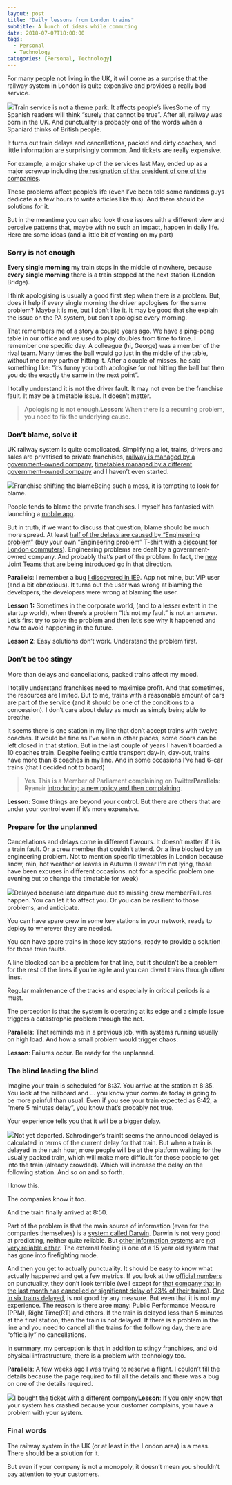 ```yaml
---
layout: post
title: "Daily lessons from London trains"
subtitle: A bunch of ideas while commuting
date: 2018-07-07T18:00:00
tags:
  - Personal
  - Technology
categories: [Personal, Technology]
---
```


For many people not living in the UK, it will come as a surprise that the railway system in London is quite expensive and provides a really bad service.

![](/img/1*1ejopJRU6tyb99iYCyI14w.jpeg)Train service is not a theme park. It affects people’s livesSome of my Spanish readers will think “surely that cannot be true”. After all, railway was born in the UK. And punctuality is probably one of the words when a Spaniard thinks of British people.

It turns out train delays and cancellations, packed and dirty coaches, and little information are surprisingly common. And tickets are really expensive.

For example, a major shake up of the services last May, ended up as a major screwup including [the resignation of the president of one of the companies](https://www.bbc.co.uk/news/uk-england-44497080).

These problems affect people’s life (even I’ve been told some randoms guys dedicate a a few hours to write articles like this). And there should be solutions for it.

But in the meantime you can also look those issues with a different view and perceive patterns that, maybe with no such an impact, happen in daily life. Here are some ideas (and a little bit of venting on my part)

### Sorry is not enough

**Every single morning** my train stops in the middle of nowhere, because **every single morning** there is a train stopped at the next station (London Bridge).

I think apologising is usually a good first step when there is a problem. But, does it help if every single morning the driver apologises for the same problem? Maybe it is me, but I don’t like it. It may be good that she explain the issue on the PA system, but don’t apologise every morning.

That remembers me of a story a couple years ago. We have a ping-pong table in our office and we used to play doubles from time to time. I remember one specific day. A colleague (hi, George) was a member of the rival team. Many times the ball would go just in the middle of the table, without me or my partner hitting it. After a couple of misses, he said something like: “it’s funny you both apologise for not hitting the ball but then you do the exactly the same in the next point”.

I totally understand it is not the driver fault. It may not even be the franchise fault. It may be a timetable issue. It doesn’t matter.

> Apologising is not enough.**Lesson**: When there is a recurring problem, you need to fix the underlying cause.

### Don’t blame, solve it

UK railway system is quite complicated. Simplifying a lot, trains, drivers and sales are privatised to private franchises, [railway is managed by a government-owned company](https://www.networkrail.co.uk/), [timetables managed by a different government-owned company](http://www.nationalrail.co.uk/) and I haven’t even started.

![](/img/1*JHRUu8mPBrsq0fO6fldY4Q.png)Franchise shifting the blameBeing such a mess, it is tempting to look for blame.

People tends to blame the private franchises. I myself has fantasied with launching a [mobile app](#Its%20title%20%27Yet%20another%20Southeastern%20excuse%27).

But in truth, if we want to discuss that question, blame should be much more spread. At least [half of the delays are caused by “Engineering problem”](https://www.economist.com/britain/2016/07/28/going-south) (buy your own “Engineering problem” T-shirt [with a discount for London commuters](#I%27m%20joking%20but%20I%20could%20probably%20get%20rich)). Engineering problems are dealt by a government-owned company. And probably that’s part of the problem. In fact, the [new Joint Teams that are being introduced](https://www.gov.uk/government/news/better-journeys-for-south-eastern-rail-passengers) go in that direction.

**Parallels**: I remember a bug [I discovered in IE9](https://gonfva.blogspot.com/2012/09/weird-ie9-bug.html). App not mine, but VIP user (and a bit obnoxious). It turns out the user was wrong at blaming the developers, the developers were wrong at blaming the user.

**Lesson 1:** Sometimes in the corporate world, (and to a lesser extent in the startup world), when there’s a problem “It’s not my fault” is not an answer. Let’s first try to solve the problem and then let’s see why it happened and how to avoid happening in the future.

**Lesson 2**: Easy solutions don’t work. Understand the problem first.

### Don’t be too stingy

More than delays and cancellations, packed trains affect my mood.

I totally understand franchises need to maximise profit. And that sometimes, the resources are limited. But to me, trains with a reasonable amount of cars are part of the service (and it should be one of the conditions to a concession). I don’t care about delay as much as simply being able to breathe.

It seems there is one station in my line that don’t accept trains with twelve coaches. It would be fine as I’ve seen in other places, some doors can be left closed in that station. But in the last couple of years I haven’t boarded a 10 coaches train. Despite feeling cattle transport day-in, day-out, trains have more than 8 coaches in my line. And in some occasions I’ve had 6-car trains (that I decided not to board)

> [](https://twitter.com/mtpennycook/status/785894110779572224)Yes. This is a Member of Parliament complaining on Twitter**Parallels**: Ryanair [introducing a new policy and then complaining](https://www.independent.co.uk/travel/news-and-advice/ryanair-luggage-rules-baggage-check-in-bags-carry-on-gate-flights-a8365546.html).

**Lesson**: Some things are beyond your control. But there are others that are under your control even if it’s more expensive.

### Prepare for the unplanned

Cancellations and delays come in different flavours. It doesn’t matter if it is a train fault. Or a crew member that couldn’t attend. Or a line blocked by an engineering problem. Not to mention specific timetables in London because snow, rain, hot weather or leaves in Autumn (I swear I’m not lying, those have been excuses in different occasions. not for a specific problem one evening but to change the timetable for week)

![](/img/1*Im1NuH_8hrl-ABMPMKdG6Q.jpeg)Delayed because late departure due to missing crew memberFailures happen. You can let it to affect you. Or you can be resilient to those problems, and anticipate.

You can have spare crew in some key stations in your network, ready to deploy to wherever they are needed.

You can have spare trains in those key stations, ready to provide a solution for those train faults.

A line blocked can be a problem for that line, but it shouldn’t be a problem for the rest of the lines if you’re agile and you can divert trains through other lines.

Regular maintenance of the tracks and especially in critical periods is a must.

The perception is that the system is operating at its edge and a simple issue triggers a catastrophic problem through the net.

**Parallels**: That reminds me in a previous job, with systems running usually on high load. And how a small problem would trigger chaos.

**Lesson**: Failures occur. Be ready for the unplanned.

### The blind leading the blind

Imagine your train is scheduled for 8:37. You arrive at the station at 8:35. You look at the billboard and … you know your commute today is going to be more painful than usual. Even if you see your train expected as 8:42, a “mere 5 minutes delay”, you know that’s probably not true.

Your experience tells you that it will be a bigger delay.

![](/img/1*K0wffkNTba1fFXEdvbrW6Q.png)Not yet departed. Schrodinger’s trainIt seems the announced delayed is calculated in terms of the current delay for that train. But when a train is delayed in the rush hour, more people will be at the platform waiting for the usually packed train, which will make more difficult for those people to get into the train (already crowded). Which will increase the delay on the following station. And so on and so forth.

I know this.

The companies know it too.

And the train finally arrived at 8:50.

Part of the problem is that the main source of information (even for the companies themselves) is a [system called Darwin](http://www.nationalrail.co.uk/100296.aspx). Darwin is not very good at predicting, neither quite reliable. But [other information systems](https://datafeeds.networkrail.co.uk/ntrod/login) are [not very reliable either](https://groups.google.com/forum/#!searchin/openraildata-talk/td$20issues%7Csort:date). The external feeling is one of a 15 year old system that has gone into firefighting mode.

And then you get to actually punctuality. It should be easy to know what actually happened and get a few metrics. If you look at the [official numbers](http://www.networkrail.co.uk/about/performance/) on punctuality, they don’t look terrible (well except for [that company that in the last month has cancelled or significant delay of 23% of their trains](https://cdn.networkrail.co.uk/wp-content/uploads/2018/06/Sub-operator-PPM-figures-for-Period-03-201819.pdf)). [One in six trains delayed](https://www.networkrail.co.uk/who-we-are/how-we-work/performance/public-performance-measure/), is not good by any measure. But even that it is not my experience. The reason is there aree many: Public Performance Measure (PPM), Right Time(RT) and others. If the train is delayed less than 5 minutes at the final station, then the train is not delayed. If there is a problem in the line and you need to cancel all the trains for the following day, there are “officially” no cancellations.

In summary, my perception is that in addition to stingy franchises, and old physical infrastructure, there is a problem with technology too.

**Parallels**: A few weeks ago I was trying to reserve a flight. I couldn’t fill the details because the page required to fill all the details and there was a bug on one of the details required.

![](/img/0*miUaOt_S3buSrlJb)I bought the ticket with a different company**Lesson**: If you only know that your system has crashed because your customer complains, you have a problem with your system.

### Final words

The railway system in the UK (or at least in the London area) is a mess. There should be a solution for it.

But even if your company is not a monopoly, it doesn’t mean you shouldn’t pay attention to your customers.
